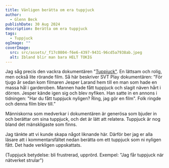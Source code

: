 ```yaml
---
title: Vänligen berätta om era tuppjuck
author:
  - Glenn Beck
publishDate: 30 Aug 2024
description: Berätta om era tuppjuck
tags:
  - Tuppjuck
ogImage: ""
coverImage:
  src: src/assets/_f17c0804-f6e6-4397-9431-96cd5a7938ab.jpeg
  alt: Ibland blir man bara HELT TOKIG
---
```

Jag såg precis den vackra dokumentären "[Tuppjuck"](https://www.svtplay.se/video/Kk9kZWe/tuppjuck). En lättsam och rolig, men också lite rörande film. Så här beskriver SVT Play dokumentären: ”För tjugo år sedan kom filmaren Jesper Larand hem till en man som hade en massa hål i garderoben. Mannen hade fått tuppjuck och slagit näven hårt i dörren. Jesper kände igen sig och blev nyfiken. Han satte in en annons i tidningen: "Har du fått tuppjuck nyligen? Ring, jag gör en film". Folk ringde och denna film blev till.”

Människorna som medverkar i dokumentären är generösa som bjuder in och berättar om sina tuppjuck, och det är lätt att relatera. Tuppjuck är nog bland det mänskligaste som finns.

Jag tänkte att vi kunde skapa något liknande här. Därför ber jag er alla läsare att i kommentarsfältet nedan berätta om ett tuppjuck som ni nyligen fått. Det hade verkligen uppskattats.

(Tuppjuck betydelse: bli frustrerad, upprörd. Exempel: "Jag får tuppjuck när nätverket strular")
